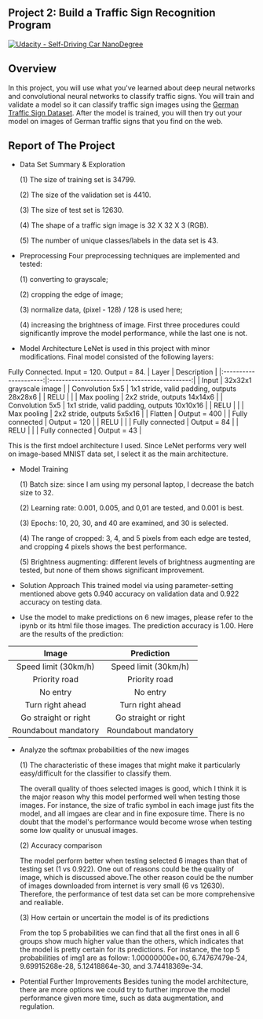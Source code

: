 ## Project 2: Build a Traffic Sign Recognition Program
[![Udacity - Self-Driving Car NanoDegree](https://s3.amazonaws.com/udacity-sdc/github/shield-carnd.svg)](http://www.udacity.com/drive)

Overview
---
In this project, you will use what you've learned about deep neural networks and convolutional neural networks to classify traffic signs. You will train and validate a model so it can classify traffic sign images using the [German Traffic Sign Dataset](http://benchmark.ini.rub.de/?section=gtsrb&subsection=dataset). After the model is trained, you will then try out your model on images of German traffic signs that you find on the web.

Report of The Project
---
* Data Set Summary & Exploration

  (1) The size of training set is 34799.
  
  (2) The size of the validation set is 4410.
  
  (3) The size of test set is 12630.
  
  (4) The shape of a traffic sign image is 32 X 32 X 3 (RGB).
  
  (5) The number of unique classes/labels in the data set is 43.
  
* Preprocessing
  Four preprocessing techniques are implemented and tested: 
  
  (1) converting to grayscale; 
  
  (2) cropping the edge of image; 
  
  (3) normalize data, (pixel - 128) / 128 is used here; 
  
  (4) increasing the brightness of image. First three procedures could significantly improve the model performance, while the last one is not. 
* Model Architecture
  LeNet is used in this project with minor modifications. Final model consisted of the following layers: 
  
Fully Connected. Input = 120. Output = 84.
| Layer         		|     Description	        					| 
|:---------------------:|:---------------------------------------------:| 
| Input         		| 32x32x1 grayscale image   							| 
| Convolution 5x5     	| 1x1 stride, valid padding, outputs 28x28x6 	|
| RELU					|												|
| Max pooling	      	| 2x2 stride,  outputs 14x14x6 				|
| Convolution 5x5	    | 1x1 stride, valid padding, outputs 10x10x16     									|
| RELU					|												|
| Max pooling	      	| 2x2 stride,  outputs 5x5x16			|
| Flatten		| Output = 400        									|
| Fully connected		| Output = 120        									|
| RELU					|												|
| Fully connected		| Output = 84       									|
| RELU					|												|
| Fully connected		| Output = 43       									|
 
 This is the first mdoel architecture I used. Since LeNet performs very well on image-based MNIST data set, I select it as the main architecture. 
 
* Model Training

  (1) Batch size: since I am using my personal laptop, I decrease the batch size to 32.
  
  (2) Learning rate: 0.001, 0.005, and 0,01 are tested, and 0.001 is best.
  
  (3) Epochs: 10, 20, 30, and 40 are examined, and 30 is selected.
  
  (4) The range of cropped: 3, 4, and 5 pixels from each edge are tested, and cropping 4 pixels shows the best performance.
  
  (5) Brightness augmenting: different levels of brightness augmenting are tested, but none of them shows significant improvement.
  
* Solution Approach
  This trained model via using parameter-setting mentioned above gets 0.940 accuracy on validation data and 0.922 accuracy on testing data.
* Use the model to make predictions on 6 new images, please refer to the ipynb or its html file those images.
  The prediction accuracy is 1.00.
  Here are the results of the prediction:

| Image			        |     Prediction	        					| 
|:---------------------:|:---------------------------------------------:| 
| Speed limit (30km/h)      		| Speed limit (30km/h)   									| 
| Priority road     			| Priority road 										|
| No entry        		| No entry    									| 
| Turn right ahead					| Turn right ahead											|
| Go straight or right     		| Go straight or right				 				|
| Roundabout mandatory			| Roundabout mandatory      							|
  
* Analyze the softmax probabilities of the new images

  (1) The characteristic of these images that might make it particularly easy/difficult for the classifier to classify them.
  
  The overall quality of thoes selected images is good, which I think it is the major reason why this model performed well when testing those images. For instance, the size of trafic symbol in each image just fits the model, and all imgaes are clear and in fine exposure time. There is no doubt that the model's performance would become wrose when testing some low quality or unusual images.
  
  (2) Accuracy comparison
  
  The model perform better when testing selected 6 images than that of testing set (1 vs 0.922). One out of reasons could be the quality of image, which is discussed above.The other reason could be the number of images downloaded from internet is very small (6 vs 12630). Therefore, the performance of test data set can be more comprehensive and realiable.  
  
  (3) How certain or uncertain the model is of its predictions
  
  From the top 5 probabilities we can find that all the first ones in all 6 groups show much higher value than the others, which indicates that the model is pretty certain for its predictions. For instance, the top 5 probabilities of img1 are as follow: 1.00000000e+00, 6.74767479e-24, 9.69915268e-28, 5.12418864e-30, and 3.74418369e-34.
  
* Potential Further Improvements
  Besides tuning the model architecture, there are more options we could try to further improve the model performance given more time, such as data augmentation, and regulation.
  




